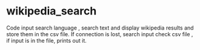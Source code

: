 # wikipedia_search

Code input search language , search text and display wikipedia results and store them in the csv file. If connection is lost, search input check csv file , if input is in the file, prints out it.
